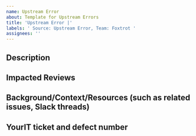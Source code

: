 ```yaml
---
name: Upstream Error
about: Template for Upstream Errors
title: 'Upstream Error |'
labels: ' Source: Upstream Error, Team: Foxtrot '
assignees: ''
---
```



## Description


## Impacted Reviews


## Background/Context/Resources (such as related issues, Slack threads)


## YourIT ticket and defect number
